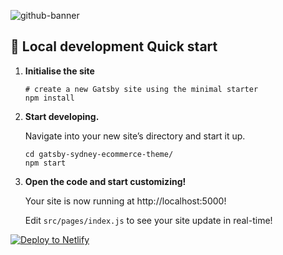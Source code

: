 ![github-banner](https://user-images.githubusercontent.com/3611928/169144953-49223b21-1e00-4607-971a-4f870468a986.svg)

## 🚀 Local development Quick start

1.  **Initialise the site**

    ```shell
    # create a new Gatsby site using the minimal starter
    npm install
    ```

2.  **Start developing.**

    Navigate into your new site’s directory and start it up.

    ```shell
    cd gatsby-sydney-ecommerce-theme/
    npm start
    ```

3.  **Open the code and start customizing!**

    Your site is now running at http://localhost:5000!

    Edit `src/pages/index.js` to see your site update in real-time!

[![Deploy to Netlify](https://www.netlify.com/img/deploy/button.svg)](https://app.netlify.com/start/deploy?repository=https://github.com/netlify-templates/gatsby-sydney-ecommerce-theme&utm_source=github&utm_medium=gatsbysydneyecomm-cs&utm_campaign=devex-cs)
